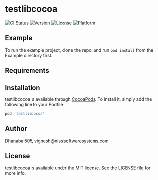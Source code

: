 # testlibcocoa

[![CI Status](https://img.shields.io/travis/Dhanabal505/testlibcocoa.svg?style=flat)](https://travis-ci.org/Dhanabal505/testlibcocoa)
[![Version](https://img.shields.io/cocoapods/v/testlibcocoa.svg?style=flat)](https://cocoapods.org/pods/testlibcocoa)
[![License](https://img.shields.io/cocoapods/l/testlibcocoa.svg?style=flat)](https://cocoapods.org/pods/testlibcocoa)
[![Platform](https://img.shields.io/cocoapods/p/testlibcocoa.svg?style=flat)](https://cocoapods.org/pods/testlibcocoa)

## Example

To run the example project, clone the repo, and run `pod install` from the Example directory first.

## Requirements

## Installation

testlibcocoa is available through [CocoaPods](https://cocoapods.org). To install
it, simply add the following line to your Podfile:

```ruby
pod 'testlibcocoa'
```

## Author

Dhanabal505, vignesh@nissisoftwaresystems.com

## License

testlibcocoa is available under the MIT license. See the LICENSE file for more info.
